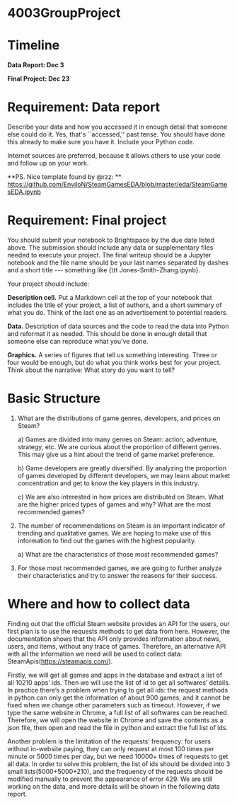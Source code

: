# 4003GroupProject

# Timeline

**Data Report:     Dec 3**

**Final Project:   Dec 23**

# Requirement: Data report

Describe your data and how you accessed it in enough detail that someone else
could do it. Yes, that's ``accessed,'' past tense.  You should have done this
already to make sure you have it. Include your Python code.

Internet sources are preferred, because it allows others to use your code and
follow up on your work.

**PS. Nice template found by @rzz: ** https://github.com/EnviloN/SteamGamesEDA/blob/master/eda/SteamGamesEDA.ipynb

# Requirement: Final project

You should submit your notebook to Brightspace by the due date listed
above. The submission should include any data or supplementary files needed to
execute your project. The final writeup should be a Jupyter notebook and the
file name should be your last names separated by dashes and a short title ---
something like {\tt Jones-Smith-Zhang.ipynb}.

Your project should include:

**Description cell.**  Put a Markdown cell at the top of your notebook that
includes the title of your project, a list of authors, and a short summary of
what you do.  Think of the last one as an advertisement to potential readers.

**Data.**  Description of data sources and the code to read the data into
Python and reformat it as needed. This should be done in enough detail that
someone else can reproduce what you've done.

**Graphics.**  A series of figures that tell us something interesting. Three
or four would be enough, but do what you think works best for your project.
Think about the narrative:  What story do you want to tell?

# Basic Structure

1. What are the distributions of game genres, developers, and prices on Steam?

    a) Games are divided into many genres on Steam: action, adventure, strategy, etc. We are curious about the proportion of different genres. This may give us a hint about the trend of game market preference.
    
    b) Game developers are greatly diversified. By analyzing the proportion of games developed by different developers, we may learn about market concentration and get to know the key players in this industry.
    
    c) We are also interested in how prices are distributed on Steam. What are the higher priced types of games and why?
What are the most recommended games?

2. The number of recommendations on Steam is an important indicator of trending and qualitative games. We are hoping to make use of this information to find out the games with the highest popularity.

    a) What are the characteristics of those most recommended games?
    
3. For those most recommended games, we are going to further analyze their characteristics and try to answer the reasons for their success.

# Where and how to collect data

Finding out that the official Steam website provides an API for the users, our first plan is to use the requests methods to get data from here. However, the documentation shows that the API only provides information about news, users, and items, without any trace of games. Therefore, an alternative API with all the information we need will be used to collect data: SteamApis(https://steamapis.com/). 

Firstly, we will get all games and apps in the database and extract a list of all 10210 apps’ ids. Then we will use the list of id to get all softwares’ details. In practice there’s a problem when trying to get all ids: the request methods in python can only get the information of about 900 games, and it cannot be fixed when we change other parameters such as timeout. However, if we type the same website in Chrome, a full list of all softwares can be reached. Therefore, we will open the website in Chrome and save the contents as a json file, then open and read the file in python and extract the full list of ids. 

Another problem is the limitation of the requests’ frequency: for users without in-website paying, they can only request at most 100 times per minute or 5000 times per day, but we need 10000+ times of requests to get all data. In order to solve this problem, the list of ids should be divided into 3 small lists(5000+5000+210), and the frequency of the requests should be modified manually to prevent the appearance of error 429. We are still working on the data, and more details will be shown in the following data report. 
